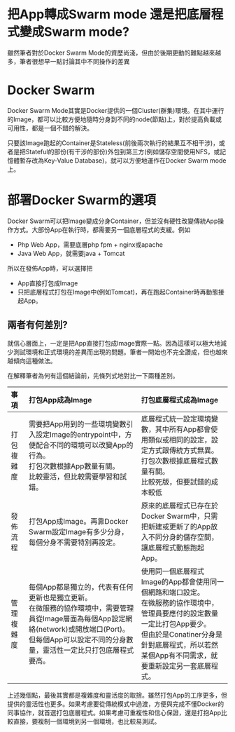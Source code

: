 # 把App轉成Swarm mode 還是把底層程式變成Swarm mode?

雖然筆者對於Docker Swarm Mode的資歷尚淺，但由於後期更動的難點越來越多，筆者很想早一點討論其中不同操作的差異

# Docker Swarm
Docker Swarm Mode其實是Docker提供的一個Cluster(群集)環境。在其中運行的Image，都可以比較方便地隨時分身到不同的node(節點)上，對於提高負載或可用性，都是一個不錯的解決。

只要該Image跑起的Container是Stateless(前後兩次執行的結果互不相干涉)，或者是把Stateful的部份(有干涉的部份)外包到第三方(例如儲存空間使用NFS，或記憶體暫存改為Key-Value Database)，就可以方便地運作在Docker Swarm mode上。

# 部署Docker Swarm的選項
Docker Swarm可以把Image變成分身Container，但並沒有硬性改變傳統App操作方式。大部份App在執行時，都需要另一個底層程式的支緩。例如
- Php Web App，需要底層php fpm + nginx或apache
- Java Web App，就需要java + Tomcat

所以在發佈App時，可以選擇把
- App直接打包成Image
- 只把底層程式打包在Image中(例如Tomcat)，再在跑起Container時再動態接起App。

## 兩者有何差別?
就信心層面上，一定是把App直接打包成Image實際一點。因為這樣可以極大地減少測試環境和正式環境的差異而出現的問題。筆者一開始也不完全讚成，但也越來越傾向這種做法。

在解釋筆者為何有這個結論前，先條列式地對比一下兩種差別。

| 事項              | 打包App成為Image | 打包底層程式成為Image |
| :---------------- | :------  | :------ |
| 打包複雜度 | 需要把App用到的一些環境變數引入設定Image的entrypoint中，方便配合不同的環境可以改變App的行為。<br>打包次數根據App數量有關。<br>比較靈活，但比較需要學習和試錯。</li> | 底層程式統一設定環境變數，其中所有App都會使用類似或相同的設定，設定方式跟傳統方式無異。<br>打包次數根據底層程式數量有關。<br>比較死版，但要試錯的成本較低 |
| 發佈流程 | 打包App成Image。再靠Docker Swarm設定Image有多少分身，每個分身不需要特別再設定。 | 原來的底層程式已存在於Docker Swarm中，只需把新建或更新了的App放入不同分身的儲存空間，讓底層程式動態跑起App。 |
| 管理複雜度 | 每個App都是獨立的，代表有任何更新也是獨立更新。<br>在微服務的協作環境中，需要管理員從Image層面為每個App設定網絡(network)或開放端口(Port)。但每個App可以設定不同的分身數量，靈活性一定比只打包底層程式要高。 | 使用同一個底層程式Image的App都會使用同一個網路和端口設定。<br>在微服務的協作環境中，管理員要應付的設定數量一定比打包App要少。<br>但由於是Conatiner分身是針對底層程式，所以若然某個App有不同需求，就要重新設定另一套底層程式。 |

上述幾個點，最後其實都是複雜度和靈活度的取捨。雖然打包App的工序更多，但提供的靈活性也更多。如果考慮要從傳統模式中過渡，方便與完成不懂Docker的同事協作，就首選打包底層程式。如果考慮可重複性和信心保證，還是打抱App比較直接，要複制一個環境到另一個環境，也比較易測試。